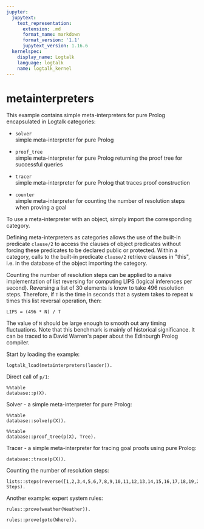 ```yaml
---
jupyter:
  jupytext:
    text_representation:
      extension: .md
      format_name: markdown
      format_version: '1.1'
      jupytext_version: 1.16.6
  kernelspec:
    display_name: Logtalk
    language: logtalk
    name: logtalk_kernel
---
```


<!--
________________________________________________________________________

This file is part of Logtalk <https://logtalk.org/>  
SPDX-FileCopyrightText: 1998-2025 Paulo Moura <pmoura@logtalk.org>  
SPDX-License-Identifier: Apache-2.0

Licensed under the Apache License, Version 2.0 (the "License");
you may not use this file except in compliance with the License.
You may obtain a copy of the License at

    http://www.apache.org/licenses/LICENSE-2.0

Unless required by applicable law or agreed to in writing, software
distributed under the License is distributed on an "AS IS" BASIS,
WITHOUT WARRANTIES OR CONDITIONS OF ANY KIND, either express or implied.
See the License for the specific language governing permissions and
limitations under the License.
________________________________________________________________________
-->

# metainterpreters

This example contains simple meta-interpreters for pure Prolog encapsulated 
in Logtalk categories:

- `solver`  
	simple meta-interpreter for pure Prolog

- `proof_tree`  
	simple meta-interpreter for pure Prolog returning the proof 
	tree for successful queries

- `tracer`  
	simple meta-interpreter for pure Prolog that traces proof 
	construction

- `counter`  
	simple meta-interpreter for counting the number of resolution
	steps when proving a goal

To use a meta-interpreter with an object, simply import the corresponding 
category.

Defining meta-interpreters as categories allows the use of the built-in 
predicate `clause/2` to access the clauses of object predicates without 
forcing these predicates to be declared public or protected. Within a 
category, calls to the built-in predicate `clause/2` retrieve clauses
in "this", i.e. in the database of the object importing the category. 

Counting the number of resolution steps can be applied to a naive
implementation of list reversing for computing LIPS (logical inferences
per second). Reversing a list of 30 elements is know to take 496
resolution steps. Therefore, if `T` is the time in seconds that a
system takes to repeat `N` times this list reversal operation, then:

	LIPS = (496 * N) / T

The value of `N` should be large enough to smooth out any timing
fluctuations. Note that this benchmark is mainly of historical
significance. It can be traced to a David Warren's paper about
the Edinburgh Prolog compiler.

Start by loading the example:

```logtalk
logtalk_load(metainterpreters(loader)).
```

Direct call of `p/1`:

```logtalk
%%table
database::p(X).
```

<!--
X = 1 ;
X = 2.
-->

Solver - a simple meta-interpreter for pure Prolog:

```logtalk
%%table
database::solve(p(X)).
```

<!--
X = 1 ;
X = 2.
-->

```logtalk
%%table
database::proof_tree(p(X), Tree).
```

<!--
X = 1, Tree = p(1):- (q(1, a):- (s(1):-true), (t(1, a):-true)), (r(a):-true) ;
X = 2, Tree = p(2):- (q(2, b):- (s(2):-true), (t(2, b):-true)), (r(b):-true).
-->

Tracer - a simple meta-interpreter for tracing goal proofs using pure Prolog:

```logtalk
database::trace(p(X)).
```

<!--
1 call: p(_G180)
2 call: q(_G180, _G316)
3 call: s(_G180)
3 exit: s(1)
3 call: t(1, _G316)
3 exit: t(1, a)
2 exit: q(1, a)
2 call: r(a)
2 exit: r(a)
1 exit: p(1)

X = 1 ;
1 redo: p(1)
2 redo: r(a)
2 fail: r(a)
2 redo: q(1, a)
3 redo: t(1, a)
3 fail: t(1, _G316)
3 redo: s(1)
3 exit: s(2)
3 call: t(2, _G316)
3 exit: t(2, b)
2 exit: q(2, b)
2 call: r(b)
2 exit: r(b)
1 exit: p(2)

X = 2 ;
1 redo: p(2)
2 redo: r(b)
2 fail: r(b)
2 redo: q(2, b)
3 redo: t(2, b)
3 fail: t(2, _G316)
3 redo: s(2)
3 exit: s(3)
3 call: t(3, _G316)
3 fail: t(3, _G316)
3 redo: s(3)
3 fail: s(_G180)
2 fail: q(_G180, _G316)
1 fail: p(_G180)

false.
-->

Counting the number of resolution steps:

```logtalk
lists::steps(reverse([1,2,3,4,5,6,7,8,9,10,11,12,13,14,15,16,17,18,19,20,21,22,23,24,25,26,27,28,29,30],_), Steps).
```

<!--
Steps = 496.
-->

Another example: expert system rules:

```logtalk
rules::prove(weather(Weather)).
```

<!--
Weather = raining.
-->

```logtalk
rules::prove(goto(Where)).
```

<!--
Where = cinema.
-->
